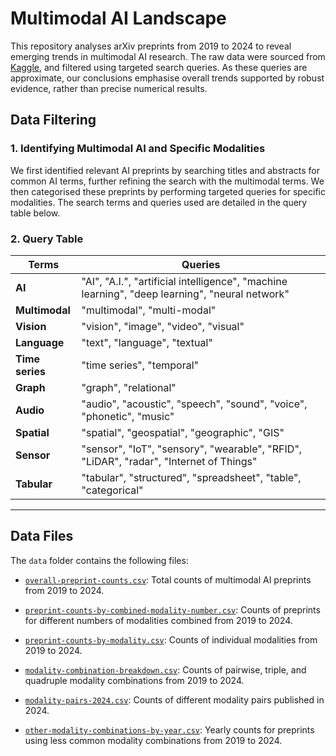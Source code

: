 # Multimodal AI Landscape
This repository analyses arXiv preprints from 2019 to 2024 to reveal emerging trends in multimodal AI research. The raw data were sourced from [Kaggle](https://www.kaggle.com/datasets/Cornell-University/arxiv), and filtered using targeted search queries. As these queries are approximate, our conclusions  emphasise overall trends supported by robust evidence, rather than precise numerical results.

## Data Filtering

### 1. Identifying Multimodal AI and Specific Modalities

We first identified relevant AI preprints by searching titles and abstracts for common AI terms, further refining the search with the multimodal terms. We then categorised these preprints by performing targeted queries for specific modalities. The search terms and queries used are detailed in the query table below.

### 2. Query Table
| **Terms**            | **Queries**                                                                                      |
|----------------------|--------------------------------------------------------------------------------------------------|
| **AI**               | "AI", "A.I.", "artificial intelligence", "machine learning", "deep learning", "neural network"   |
| **Multimodal**       | "multimodal", "multi-modal"                                                                      |
| **Vision**           | "vision", "image", "video", "visual"                                                             |
| **Language**         | "text", "language", "textual"                                                                    |
| **Time series**      | "time series", "temporal"                                                                        |
| **Graph**            | "graph", "relational"                                                                            |
| **Audio**            | "audio", "acoustic", "speech", "sound", "voice", "phonetic", "music"                             |
| **Spatial**          | "spatial", "geospatial", "geographic", "GIS"                                                     |
| **Sensor**           | "sensor", "IoT", "sensory", "wearable", "RFID", "LiDAR", "radar", "Internet of Things"           |
| **Tabular**          | "tabular", "structured", "spreadsheet", "table", "categorical"                                   |
---


## Data Files

The `data` folder contains the following files:
- [`overall-preprint-counts.csv`](https://github.com/multimodalAI/multimodal-ai-landscape/blob/main/data/overall-preprint-counts.csv): Total counts of multimodal AI preprints from 2019 to 2024.

- [`preprint-counts-by-combined-modality-number.csv`](https://github.com/multimodalAI/multimodal-ai-landscape/blob/main/data/preprint-counts-by-combined-modality-number.csv): Counts of preprints for different numbers of modalities combined from 2019 to 2024.

- [`preprint-counts-by-modality.csv`](https://github.com/multimodalAI/multimodal-ai-landscape/blob/main/data/preprint-counts-by-modality.csv): Counts of individual modalities from 2019 to 2024.

- [`modality-combination-breakdown.csv`](https://github.com/multimodalAI/multimodal-ai-landscape/blob/main/data/modality-combination-breakdown.csv): Counts of pairwise, triple, and quadruple modality combinations from 2019 to 2024.

- [`modality-pairs-2024.csv`](https://github.com/multimodalAI/multimodal-ai-landscape/blob/main/data/modality-pairs-2024.csv): Counts of different modality pairs published in 2024.

- [`other-modality-combinations-by-year.csv`](https://github.com/multimodalAI/multimodal-ai-landscape/blob/main/data/other-modality-combinations-by-year.csv): Yearly counts for preprints using less common modality combinations from 2019 to 2024.

